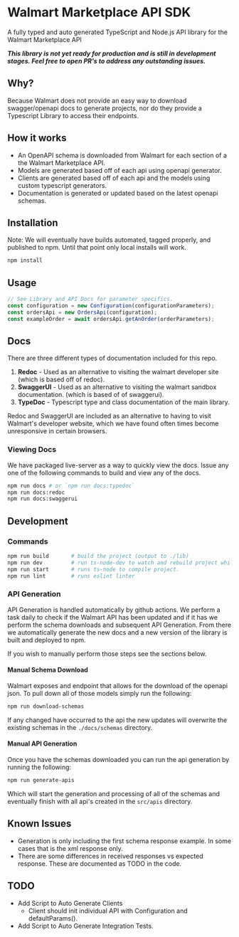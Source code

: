 # Walmart Marketplace API SDK

A fully typed and auto generated TypeScript and Node.js API library for the Walmart Marketplace API

_**This library is not yet ready for production and is still in development stages. Feel free to open PR's to address
any outstanding issues.**_

## Why?

Because Walmart does not provide an easy way to download swagger/openapi docs to generate projects, nor do they provide
a Typescript Library to access their endpoints.

## How it works

-   An OpenAPI schema is downloaded from Walmart for each section of a the Walmart Marketplace API.
-   Models are generated based off of each api using openapi generator.
-   Clients are generated based off of each api and the models using custom typescript generators.
-   Documentation is generated or updated based on the latest openapi schemas.

## Installation

Note: We will eventually have builds automated, tagged properly, and published to npm. Until that point only local
installs will work.

```sh
npm install
```

## Usage

```typescript
// See Library and API Docs for parameter specifics.
const configuration = new Configuration(configurationParameters);
const ordersApi = new OrdersApi(configuration);
const exampleOrder = await ordersApi.getAnOrder(orderParameters);
```

## Docs

There are three different types of documentation included for this repo.

1. **Redoc** - Used as an alternative to visiting the walmart developer site (which is based off of redoc).
2. **SwaggerUI** - Used as an alternative to visiting the walmart sandbox documentation. (which is based of of swaggerui).
3. **TypeDoc** - Typescript type and class documentation of the main library.

Redoc and SwaggerUI are included as an alternative to having to visit Walmart's developer website, which we have
found often times become unresponsive in certain browsers.

### Viewing Docs

We have packaged live-server as a way to quickly view the docs. Issue any one of the following commands to build and
view any of the docs.

```sh
npm run docs # or `npm run docs:typedoc`
npm run docs:redoc
npm run docs:swaggerui
```

## Development

### Commands

```sh
npm run build       # build the project (output to ./lib)
npm run dev         # run ts-node-dev to watch and rebuild project while in development.
npm run start       # runs ts-node to compile project.
npm run lint        # runs eslint linter
```

### API Generation

API Generation is handled automatically by github actions. We perform a task daily to check if the Walmart API has
been updated and if it has we perform the schema downloads and subsequent API Generation. From there we automatically
generate the new docs and a new version of the library is built and deployed to npm.

If you wish to manually perform those steps see the sections below.

#### Manual Schema Download

Walmart exposes and endpoint that allows for the download of the openapi json. To pull down all of those models simply
run the following:

```sh
npm run download-schemas
```

If any changed have occurred to the api the new updates will overwrite the existing schemas in the `./docs/schemas`
directory.

#### Manual API Generation

Once you have the schemas downloaded you can run the api generation by running the following:

```sh
npm run generate-apis
```

Which will start the generation and processing of all of the schemas and eventually finish with all api's created in
the `src/apis` directory.

## Known Issues

-   Generation is only including the first schema response example. In some cases that is the xml response only.
-   There are some differences in received responses vs expected response. These are documented as TODO in the code.

## TODO

-   Add Script to Auto Generate Clients
    -   Client should init individual API with Configuration and defaultParams().
-   Add Script to Auto Generate Integration Tests.
